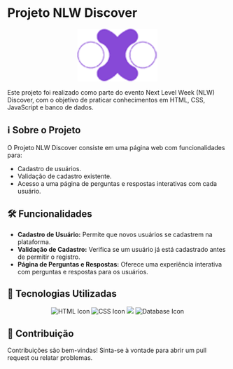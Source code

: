 # Projeto NLW Discover

<p align="center">
  <img src="https://github.com/Caio-Ruiz-Romanato/Projeto-NLW-Discover/blob/main/public/images/logo.svg" alt="Logo-Site">
</p>

Este projeto foi realizado como parte do evento Next Level Week (NLW) Discover, com o objetivo de praticar conhecimentos em HTML, CSS, JavaScript e banco de dados.

## ℹ️ Sobre o Projeto

O Projeto NLW Discover consiste em uma página web com funcionalidades para:

- Cadastro de usuários.
- Validação de cadastro existente.
- Acesso a uma página de perguntas e respostas interativas com cada usuário.

## 🛠️ Funcionalidades

- **Cadastro de Usuário:** Permite que novos usuários se cadastrem na plataforma.
- **Validação de Cadastro:** Verifica se um usuário já está cadastrado antes de permitir o registro.
- **Página de Perguntas e Respostas:** Oferece uma experiência interativa com perguntas e respostas para os usuários.

## 🚀 Tecnologias Utilizadas

<p align="center">
  <img src="https://cdn.jsdelivr.net/gh/devicons/devicon/icons/html5/html5-original.svg" alt="HTML Icon" width="50">
  <img src="https://cdn.jsdelivr.net/gh/devicons/devicon/icons/css3/css3-original.svg" alt="CSS Icon" width="50">
  <img src="https://cdn.jsdelivr.net/gh/devicons/devicon/icons/javascript/javascript-original.svg" width="50">
  <img src="https://cdn.jsdelivr.net/gh/devicons/devicon/icons/mysql/mysql-original-wordmark.svg" alt="Database Icon" width="50">
</p>

## 🤝 Contribuição

Contribuições são bem-vindas! Sinta-se à vontade para abrir um pull request ou relatar problemas.
